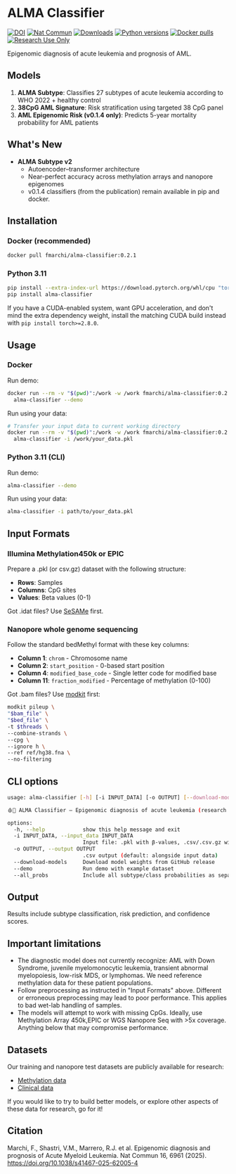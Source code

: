 # ALMA Classifier

[![DOI](https://zenodo.org/badge/DOI/10.5281/zenodo.15636415.svg)](https://doi.org/10.5281/zenodo.15636415)
[![Nat Commun](https://img.shields.io/badge/Nat%20Commun-2025-0a7bbc.svg)](https://www.nature.com/articles/s41467-025-62005-4)
[![Downloads](https://static.pepy.tech/personalized-badge/alma-classifier?period=total&units=international_system&left_color=grey&right_color=blue&left_text=Downloads)](https://pepy.tech/project/alma-classifier)
[![Python versions](https://img.shields.io/pypi/pyversions/alma-classifier.svg)](https://pypi.org/project/alma-classifier/)
[![Docker pulls](https://img.shields.io/docker/pulls/fmarchi/alma-classifier.svg)](https://hub.docker.com/r/fmarchi/alma-classifier)
[![Research Use Only](https://img.shields.io/badge/Use-Research%20Only-orange.svg)](#important-limitations)

Epigenomic diagnosis of acute leukemia and prognosis of AML.

## Models

1. **ALMA Subtype**: Classifies 27 subtypes of acute leukemia according to WHO 2022 + healthy control
2. **38CpG AML Signature**: Risk stratification using targeted 38 CpG panel
3. **AML Epigenomic Risk (v0.1.4 only)**: Predicts 5-year mortality probability for AML patients

## What's New

- **ALMA Subtype v2**
  - Autoencoder–transformer architecture
  - Near-perfect accuracy across methylation arrays and nanopore epigenomes
  - v0.1.4 classifiers (from the publication) remain available in pip and docker.

## Installation

### Docker (recommended)

```bash
docker pull fmarchi/alma-classifier:0.2.1
```

### Python 3.11

```bash
pip install --extra-index-url https://download.pytorch.org/whl/cpu "torch==2.8.0+cpu"
pip install alma-classifier
```

If you have a CUDA-enabled system, want GPU acceleration, and don't mind the extra dependency weight, install the matching CUDA build instead with `pip install torch>=2.8.0`.

## Usage

### Docker

Run demo:

```bash
docker run --rm -v "$(pwd)":/work -w /work fmarchi/alma-classifier:0.2.1 \
  alma-classifier --demo
```

Run using your data:

```bash
# Transfer your input data to current working directory
docker run --rm -v "$(pwd)":/work -w /work fmarchi/alma-classifier:0.2.1 \
  alma-classifier -i /work/your_data.pkl
```

### Python 3.11 (CLI)

Run demo:

```bash
alma-classifier --demo
```

Run using your data:

```bash
alma-classifier -i path/to/your_data.pkl
```

## Input Formats

### Illumina Methylation450k or EPIC

Prepare a .pkl (or csv.gz) dataset with the following structure:

- **Rows**: Samples
- **Columns**: CpG sites
- **Values**: Beta values (0-1)

Got .idat files? Use [SeSAMe](https://github.com/zwdzwd/sesame) first.

### Nanopore whole genome sequencing

Follow the standard bedMethyl format with these key columns:

- **Column 1**: `chrom` - Chromosome name
- **Column 2**: `start_position` - 0-based start position  
- **Column 4**: `modified_base_code` - Single letter code for modified base
- **Column 11**: `fraction_modified` - Percentage of methylation (0-100)

Got .bam files? Use [modkit](https://nanoporetech.github.io/modkit/intro_pileup.html) first:

```bash
modkit pileup \
"$bam_file" \
"$bed_file" \
-t $threads \
--combine-strands \
--cpg \
--ignore h \
--ref ref/hg38.fna \
--no-filtering
```

## CLI options

```bash
usage: alma-classifier [-h] [-i INPUT_DATA] [-o OUTPUT] [--download-models] [--demo] [--all_probs]

🩸🧬 ALMA Classifier – Epigenomic diagnosis of acute leukemia (research use only) 🧬🩸

options:
  -h, --help            show this help message and exit
  -i INPUT_DATA, --input_data INPUT_DATA
                        Input file: .pkl with β‑values, .csv/.csv.gz with β‑values, or .bed/.bed.gz nanopore file
  -o OUTPUT, --output OUTPUT
                        .csv output (default: alongside input data)
  --download-models     Download model weights from GitHub release
  --demo                Run demo with example dataset
  --all_probs           Include all subtype/class probabilities as separate columns in the output
```

## Output

Results include subtype classification, risk prediction, and confidence scores.

## Important limitations

- The diagnostic model does not currently recognize: AML with Down Syndrome, juvenile myelomonocytic leukemia, transient abnormal myelopoiesis, low-risk MDS, or lymphomas. We need reference methylation data for these patient populations.
- Follow preprocessing as instructed in "Input Formats" above. Different or erroneous preprocessing may lead to poor performance. This applies to bad wet-lab handling of samples.
- The models will attempt to work with missing CpGs. Ideally, use Methylation Array 450k,EPIC or WGS Nanopore Seq with >5x coverage. Anything below that may compromise performance.

## Datasets

Our training and nanopore test datasets are publicly available for research:

- [Methylation data](https://github.com/f-marchi/ALMA/releases/tag/v0.2.0)
- [Clinical data](https://static-content.springer.com/esm/art%3A10.1038%2Fs41467-025-62005-4/MediaObjects/41467_2025_62005_MOESM4_ESM.xlsx)

If you would like to try to build better models, or explore other aspects of these data for research, go for it!

## Citation

Marchi, F., Shastri, V.M., Marrero, R.J. et al. Epigenomic diagnosis and prognosis of Acute Myeloid Leukemia. Nat Commun 16, 6961 (2025). <https://doi.org/10.1038/s41467-025-62005-4>
